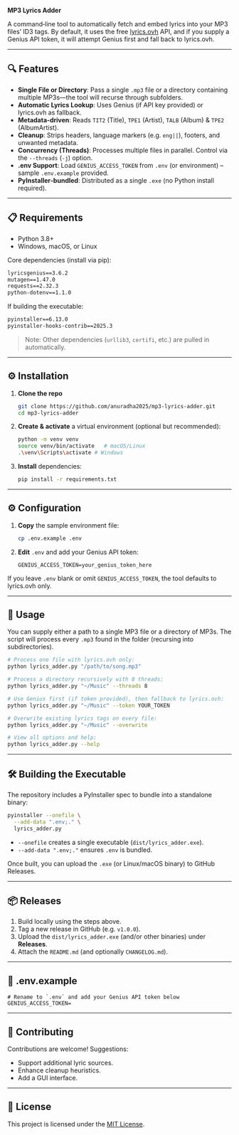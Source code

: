 **MP3 Lyrics Adder**

A command‑line tool to automatically fetch and embed lyrics into your MP3 files’ ID3 tags. By default, it uses the free [lyrics.ovh](https://lyrics.ovh/) API, and if you supply a Genius API token, it will attempt Genius first and fall back to lyrics.ovh.

---

## 🔍 Features

- **Single File or Directory**: Pass a single `.mp3` file or a directory containing multiple MP3s—the tool will recurse through subfolders.
- **Automatic Lyrics Lookup**: Uses Genius (if API key provided) or lyrics.ovh as fallback.
- **Metadata‑driven**: Reads `TIT2` (Title), `TPE1` (Artist), `TALB` (Album) & `TPE2` (AlbumArtist).
- **Cleanup**: Strips headers, language markers (e.g. `eng||`), footers, and unwanted metadata.
- **Concurrency (Threads)**: Processes multiple files in parallel. Control via the `--threads` (`-j`) option.
- **.env Support**: Load `GENIUS_ACCESS_TOKEN` from `.env` (or environment) – sample `.env.example` provided.
- **PyInstaller‑bundled**: Distributed as a single `.exe` (no Python install required).

---

## 📋 Requirements

- Python 3.8+
- Windows, macOS, or Linux

Core dependencies (install via pip):

```txt
lyricsgenius==3.6.2
mutagen==1.47.0
requests==2.32.3
python-dotenv==1.1.0
```

If building the executable:

```txt
pyinstaller==6.13.0
pyinstaller-hooks-contrib==2025.3
```

> Note: Other dependencies (`urllib3`, `certifi`, etc.) are pulled in automatically.

---

## ⚙️ Installation

1. **Clone the repo**

   ```bash
   git clone https://github.com/anuradha2025/mp3‑lyrics‑adder.git
   cd mp3‑lyrics‑adder
   ```

2. **Create & activate** a virtual environment (optional but recommended):

   ```bash
   python -m venv venv
   source venv/bin/activate   # macOS/Linux
   .\venv\Scripts\activate # Windows
   ```

3. **Install** dependencies:
   ```bash
   pip install -r requirements.txt
   ```

---

## ⚙️ Configuration

1. **Copy** the sample environment file:

   ```bash
   cp .env.example .env
   ```

2. **Edit** `.env` and add your Genius API token:
   ```dotenv
   GENIUS_ACCESS_TOKEN=your_genius_token_here
   ```

If you leave `.env` blank or omit `GENIUS_ACCESS_TOKEN`, the tool defaults to lyrics.ovh only.

---

## 🚀 Usage

You can supply either a path to a single MP3 file or a directory of MP3s. The script will process every `.mp3` found in the folder (recursing into subdirectories).

```bash
# Process one file with lyrics.ovh only:
python lyrics_adder.py "/path/to/song.mp3"

# Process a directory recursively with 8 threads:
python lyrics_adder.py "~/Music" --threads 8

# Use Genius first (if token provided), then fallback to lyrics.ovh:
python lyrics_adder.py "~/Music" --token YOUR_TOKEN

# Overwrite existing lyrics tags on every file:
python lyrics_adder.py "~/Music" --overwrite

# View all options and help:
python lyrics_adder.py --help
```

---

## 🛠️ Building the Executable

The repository includes a PyInstaller spec to bundle into a standalone binary:

```bash
pyinstaller --onefile \
  --add-data ".env;." \
  lyrics_adder.py
```

- `--onefile` creates a single executable (`dist/lyrics_adder.exe`).
- `--add-data ".env;."` ensures `.env` is bundled.

Once built, you can upload the `.exe` (or Linux/macOS binary) to GitHub Releases.

---

## 📦 Releases

1. Build locally using the steps above.
2. Tag a new release in GitHub (e.g. `v1.0.0`).
3. Upload the `dist/lyrics_adder.exe` (and/or other binaries) under **Releases**.
4. Attach the `README.md` (and optionally `CHANGELOG.md`).

---

## 📝 .env.example

```dotenv
# Rename to `.env` and add your Genius API token below
GENIUS_ACCESS_TOKEN=
```

---

## 🤝 Contributing

Contributions are welcome! Suggestions:

- Support additional lyric sources.
- Enhance cleanup heuristics.
- Add a GUI interface.

---

## 📄 License

This project is licensed under the [MIT License](LICENSE).
